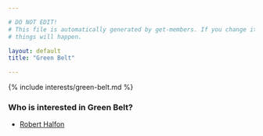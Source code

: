 ```yaml
---

# DO NOT EDIT!
# This file is automatically generated by get-members. If you change it, bad
# things will happen.

layout: default
title: "Green Belt"

---
```


{% include interests/green-belt.md %}

### Who is interested in Green Belt?


* [Robert Halfon](../members/robert-halfon.html)
